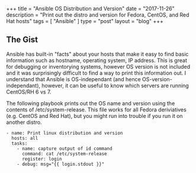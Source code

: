 +++
title = "Ansible OS Distribution and Version"
date = "2017-11-26"
description = "Print out the distro and version for Fedora, CentOS, and Red Hat hosts"
tags = [ "Ansible" ]
type = "post"
layout = "blog"
+++

## The Gist

Ansible has built-in "facts" about your hosts that make it easy to find basic information such as hostname, operating system, IP address. This is great for debugging or inventorying systems, however OS version is not included and it was surprisingly difficult to find a way to print this information out. I understand that Ansible is OS-independant (and hence OS-version-independant), however, it can be useful to know which servers are running CentOS/RH 6 vs 7.

The following playbook prints out the OS name and version using the contents of /etc/system-release. This file works for all Fedora deriviatives (e.g. CentOS and Red Hat), but you might run into trouble if you run it on another distro.

```
- name: Print linux distribution and version
  hosts: all
  tasks:
    - name: capture output of id command
      command: cat /etc/system-release
      register: login
    - debug: msg="{{ login.stdout }}"
```